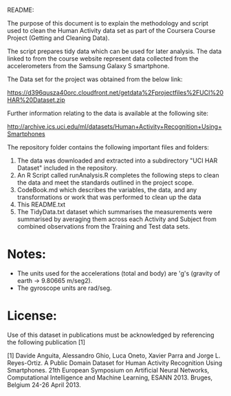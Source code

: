 README:


The purpose of this document is to explain the methodology and script used to clean the Human Activity data set as part of the Coursera Course Project (Getting and Cleaning Data).

The script prepares tidy data which can be used for later analysis. 
The data linked to from the course website represent data collected from the accelerometers from the Samsung Galaxy S smartphone. 

The Data set for the project was obtained from the below link:

https://d396qusza40orc.cloudfront.net/getdata%2Fprojectfiles%2FUCI%20HAR%20Dataset.zip

Further information relating to the data is available at the following site:

http://archive.ics.uci.edu/ml/datasets/Human+Activity+Recognition+Using+Smartphones

The repository folder contains the following important files and folders:

1. The data was downloaded and extracted into a subdirectory "UCI HAR Dataset" included in the repository.
2. An R Script called runAnalysis.R completes the following steps to clean the data and meet the standards outlined in the project scope.
3. CodeBook.md which describes the variables, the data, and any transformations or work that was performed to clean up the data
4. This README.txt
5. The TidyData.txt dataset which summarises the measurements were summarised by averaging them across each Activity and Subject from combined observations from the Training and Test data sets.


Notes: 
======
- The units used for the accelerations (total and body) are 'g's (gravity of earth -> 9.80665 m/seg2).
- The gyroscope units are rad/seg.


License:
========
Use of this dataset in publications must be acknowledged by referencing the following publication [1] 

[1] Davide Anguita, Alessandro Ghio, Luca Oneto, Xavier Parra and Jorge L. Reyes-Ortiz. A Public Domain Dataset for Human Activity Recognition Using Smartphones. 21th European Symposium on Artificial Neural Networks, Computational Intelligence and Machine Learning, ESANN 2013. Bruges, Belgium 24-26 April 2013. 


